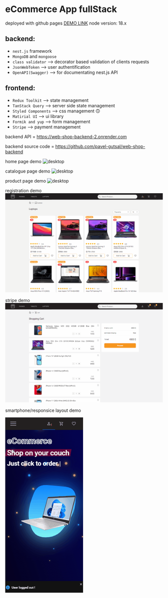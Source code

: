 # eCommerce App fullStack

deployed with github pages [DEMO LINK](https://pavel-gutsal.github.io/web-Shop-frontend/)
node version: 18.x

## backend:
  * `nest.js` framework
  * `MongoDB` and `mongoose`
  * `class validator` --> decorator based validation of clients requests
  * `JsonWebToken` --> user authentification
  * `OpenAPI(Swagger)` --> for documentating nest.js API


## frontend: 
  * `Redux Toolkit` --> state management
  * `TanStack Query` --> server side state management
  * `Styled Components` --> css management 🙃
  * `Matirial UI` --> ui library
  * `Formik and yup` --> form management
  * `Stripe` --> payment management


backend API = https://web-shop-backend-2.onrender.com

backend source code = https://github.com/pavel-gutsal/web-shop-backend

home page demo
![desktop](./description/home.gif)

catalogue page demo
![desktop](./description/catalogue.gif)

product page demo
![desktop](./description/product.gif)

registration demo
![desktop](./description/registration.gif)

stripe demo
![desktop](./description/purchase.gif)

smartphone/responsice layout demo

![desktop](./description/mobile.gif)